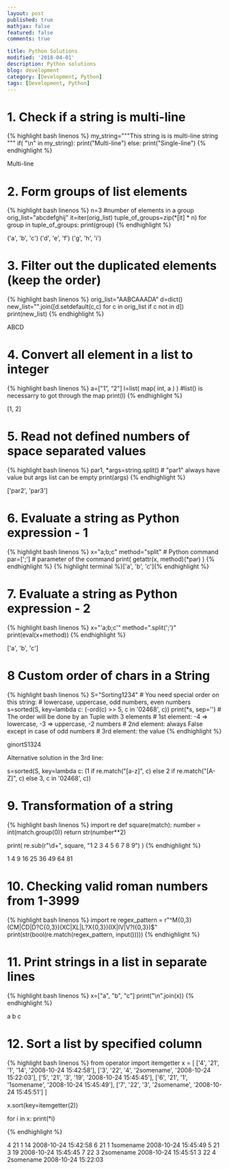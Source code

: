 ```yaml
---
layout: post
published: true
mathjax: false
featured: false
comments: true

title: Python Solutions
modified: '2018-04-01'
description: Python solutions
blog: development
category: [Development, Python]
tags: [Development, Python]
---
```

# 1. Check if a string is multi-line

{% highlight bash linenos %}
my_string="""This string is
is multi-line
string
"""
if( "\n" in my_string):
    print("Multi-line")
else:
    print("Single-line")
{% endhighlight %}

<p class="console">Multi-line</p>


# 2. Form groups of list elements

{% highlight bash linenos %}
n=3                               #number of elements in a group
orig_list="abcdefghij" 
it=iter(orig_list) 
tuple_of_groups=zip(*[it] * n) 
for group in tuple_of_groups:
    print(group)
{% endhighlight %}
<p class="console">('a', 'b', 'c')
('d', 'e', 'f')
('g', 'h', 'i')
</p>


# 3. Filter out the duplicated elements (keep the order)

{% highlight bash linenos %}
orig_list="AABCAAADA" 
d=dict() 
new_list="".join([d.setdefault(c,c) for c in orig_list if c not in d]) 
print(new_list)
{% endhighlight %}
<p class="console">ABCD</p>


# 4. Convert all element in a list to integer

{% highlight bash linenos %}
a=["1”,  “2"]
l=list( map( int, a ) )    #list() is necessarry to got through the map
print(l)
{% endhighlight %}
<p class="console">[1, 2]</p>


# 5. Read not defined numbers of space separated values

{% highlight bash linenos %}
par1, *args=string.split()    # "par1" always have value but args list can be empty
print(args)
{% endhighlight %}
<p class="console">['par2', 'par3']</p>


# 6. Evaluate a string as Python expression - 1

{% highlight bash linenos %}
x="a;b;c"
method="split"                      # Python command
par=[';']                           # parameter of the command
print( getattr(x, method)(*par)  )
{% endhighlight %}
{% highlight terminal %}['a', 'b', 'c']{% endhighlight %}


# 7. Evaluate a string as Python expression - 2

{% highlight bash linenos %}
x="'a;b;c'"
method=".split(';')"
print(eval(x+method))
{% endhighlight %}
<p class="console">['a', 'b', 'c']</p>


# 8 Custom order of chars in a String

{% highlight bash linenos %}
S="Sorting1234"        # You need special order on this string:
                       # lowercase, uppercase, odd numbers, even numbers
s=sorted(S, key=lambda c: (-ord(c) >> 5, c in '02468', c))
print(*s, sep='')      # The order will be done by an Tuple with 3 elements
                       # 1st element: -4 => lowercase, -3 => uppercase, -2 numbers
                       # 2nd element: always False except in case of odd numbers
                       # 3rd element: the value
{% endhighlight %}
<p class="console">ginortS1324</p>

Alternative solution in the 3rd line:
<p class="console">s=sorted(S, key=lambda c: (1 if re.match("[a-z]", c) else 2 if re.match("[A-Z]", c) else 3, c in '02468', c))</p>


# 9. Transformation of a string

{% highlight bash linenos %}
import re
def square(match):
    number = int(match.group(0))
    return str(number**2)

print( re.sub(r"\d+", square, "1 2 3 4 5 6 7 8 9") )
{% endhighlight %}
<p class="console">1 4 9 16 25 36 49 64 81</p>


# 10. Checking valid roman numbers from 1-3999

{% highlight bash linenos %}
import re
regex_pattern = r"^M{0,3}(CM|CD|D?C{0,3})(XC|XL|L?X{0,3})(IX|IV|V?I{0,3})$"
print(str(bool(re.match(regex_pattern, input()))))
{% endhighlight %}


# 11. Print strings in a list in separate lines

{% highlight bash linenos %}
x=["a", "b", "c"]
print("\n".join(x))
{% endhighlight %}
<p class="console">a
b
c
</p>


# 12. Sort a list by specified column

{% highlight bash linenos %}
from operator import itemgetter
x = [
 ['4', '21', '1', '14', '2008-10-24 15:42:58'], 
 ['3', '22', '4', '2somename', '2008-10-24 15:22:03'], 
 ['5', '21', '3', '19', '2008-10-24 15:45:45'], 
 ['6', '21', '1', '1somename', '2008-10-24 15:45:49'], 
 ['7', '22', '3', '2somename', '2008-10-24 15:45:51']
]

x.sort(key=itemgetter(2))

for i in x:
    print(*i)

{% endhighlight %}
<p class="console">4 21 1 14 2008-10-24 15:42:58  
6 21 1 1somename 2008-10-24 15:45:49  
5 21 3 19 2008-10-24 15:45:45  
7 22 3 2somename 2008-10-24 15:45:51  
3 22 4 2somename 2008-10-24 15:22:03  
</p>
